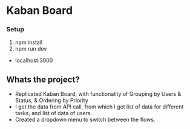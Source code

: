 # Kaban Board

### Setup
1. npm install
2. npm run dev
- localhost:3000

## Whats the project?
- Replicated Kaban Board, with functionality of Grouping by Users & Status, & Ordering by Priority
- I get the data from API call, from which I get list of data for different tasks, and list of data of users.
- Created a dropdown menu to switch between the flows.